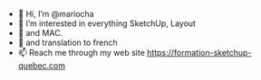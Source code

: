 - 👋 Hi, I’m @mariocha
- 👀 I’m interested in everything SketchUp, Layout
- 🌱 and MAC.
- 💞️ and translation to french
- 📫 Reach me through my web site https://formation-sketchup-quebec.com

<!---
mariocha/mariocha is a ✨ special ✨ repository because its `README.md` (this file) appears on your GitHub profile.
You can click the Preview link to take a look at your changes.
--->

